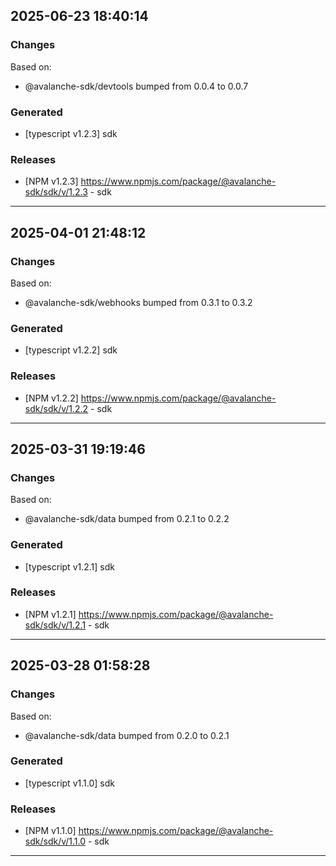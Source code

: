 ## 2025-06-23 18:40:14

### Changes

Based on:
- @avalanche-sdk/devtools bumped from 0.0.4 to 0.0.7

### Generated

- [typescript v1.2.3] sdk

### Releases

- [NPM v1.2.3] https://www.npmjs.com/package/@avalanche-sdk/sdk/v/1.2.3 - sdk

---

## 2025-04-01 21:48:12

### Changes

Based on:

- @avalanche-sdk/webhooks bumped from 0.3.1 to 0.3.2

### Generated

- [typescript v1.2.2] sdk

### Releases

- [NPM v1.2.2] https://www.npmjs.com/package/@avalanche-sdk/sdk/v/1.2.2 - sdk

---

## 2025-03-31 19:19:46

### Changes

Based on:

- @avalanche-sdk/data bumped from 0.2.1 to 0.2.2

### Generated

- [typescript v1.2.1] sdk

### Releases

- [NPM v1.2.1] https://www.npmjs.com/package/@avalanche-sdk/sdk/v/1.2.1 - sdk

---

## 2025-03-28 01:58:28

### Changes

Based on:

- @avalanche-sdk/data bumped from 0.2.0 to 0.2.1

### Generated

- [typescript v1.1.0] sdk

### Releases

- [NPM v1.1.0] https://www.npmjs.com/package/@avalanche-sdk/sdk/v/1.1.0 - sdk

---
